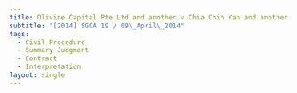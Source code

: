 ```yaml
---
title: Olivine Capital Pte Ltd and another v Chia Chin Yan and another matter
subtitle: "[2014] SGCA 19 / 09\_April\_2014"
tags:
  - Civil Procedure
  - Summary Judgment
  - Contract
  - Interpretation
layout: single
---
```


